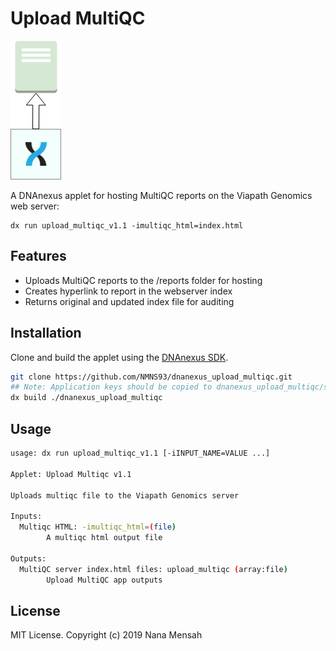 # Upload MultiQC 

![Application logo](_assets/download.png)

A DNAnexus applet for hosting MultiQC reports on the Viapath Genomics web server:

```
dx run upload_multiqc_v1.1 -imultiqc_html=index.html
```

## Features

* Uploads MultiQC reports to the /reports folder for hosting
* Creates hyperlink to report in the webserver index
* Returns original and updated index file for auditing

## Installation

Clone and build the applet using the [DNAnexus SDK](https://documentation.dnanexus.com/downloads).


```bash
git clone https://github.com/NMNS93/dnanexus_upload_multiqc.git
## Note: Application keys should be copied to dnanexus_upload_multiqc/src/.ssh before build
dx build ./dnanexus_upload_multiqc
```

## Usage

```bash
usage: dx run upload_multiqc_v1.1 [-iINPUT_NAME=VALUE ...]

Applet: Upload Multiqc v1.1

Uploads multiqc file to the Viapath Genomics server

Inputs:
  Multiqc HTML: -imultiqc_html=(file)
        A multiqc html output file

Outputs:
  MultiQC server index.html files: upload_multiqc (array:file)
        Upload MultiQC app outputs
```

## License
MIT License. Copyright (c) 2019 Nana Mensah
